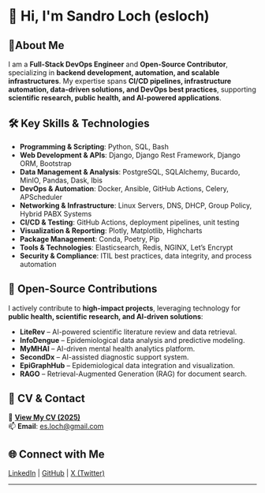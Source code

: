 # 👋 Hi, I'm Sandro Loch (esloch)  

## 🔹About Me  
I am a **Full-Stack DevOps Engineer** and **Open-Source Contributor**, specializing in **backend development, automation, and scalable infrastructures**. My expertise spans **CI/CD pipelines, infrastructure automation, data-driven solutions, and DevOps best practices**, supporting **scientific research, public health, and AI-powered applications**.  

## 🛠️ Key Skills & Technologies  
- **Programming & Scripting**: Python, SQL, Bash  
- **Web Development & APIs**: Django, Django Rest Framework, Django ORM, Bootstrap  
- **Data Management & Analysis**: PostgreSQL, SQLAlchemy, Bucardo, MinIO, Pandas, Dask, Ibis  
- **DevOps & Automation**: Docker, Ansible, GitHub Actions, Celery, APScheduler  
- **Networking & Infrastructure**: Linux Servers, DNS, DHCP, Group Policy, Hybrid PABX Systems  
- **CI/CD & Testing**: GitHub Actions, deployment pipelines, unit testing  
- **Visualization & Reporting**: Plotly, Matplotlib, Highcharts  
- **Package Management**: Conda, Poetry, Pip  
- **Tools & Technologies**: Elasticsearch, Redis, NGINX, Let’s Encrypt  
- **Security & Compliance**: ITIL best practices, data integrity, and process automation

## 🚀 Open-Source Contributions  
I actively contribute to **high-impact projects**, leveraging technology for **public health, scientific research, and AI-driven solutions**:  
- **LiteRev** – AI-powered scientific literature review and data retrieval.  
- **InfoDengue** – Epidemiological data analysis and predictive modeling.  
- **MyMHAI** – AI-driven mental health analytics platform.  
- **SecondDx** – AI-assisted diagnostic support system.  
- **EpiGraphHub** – Epidemiological data integration and visualization.  
- **RAGO** – Retrieval-Augmented Generation (RAG) for document search.  

## 📄 CV & Contact  
📄 [**View My CV (2025)**](https://github.com/esloch/cv/blob/main/pdf/Curriculum_Sandro_Loch_2025.pdf)  
📫 **Email**: es.loch@gmail.com  

## 🌐 Connect with Me  
[LinkedIn](https://www.linkedin.com/in/sandro-loch-988a7611b/) | [GitHub](https://github.com/esloch) | [X (Twitter)](https://x.com/esloch)  

---
